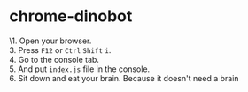 # chrome-dinobot
\1. Open your browser.  
3. Press ``F12`` or ``Ctrl`` ``Shift`` ``i``.  
4. Go to the console tab.  
5. And put ``index.js`` file  in the console.  
6. Sit down and eat your brain. Because it doesn't need a brain
